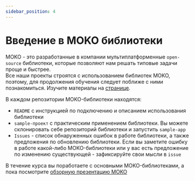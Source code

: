 ```yaml
---
sidebar_position: 4
---
```


# Введение в MOKO библиотеки

MOKO - это разработанные в компании мультиплатформенные `open-source` библиотеки, которые позволяют нам решать типовые задачи проще и быстрее.  
Все наши проекты строятся с использованием библиотек MOKO, поэтому, для продолжения обучения следует поближе с ними познакомиться. Изучите материалы на [странице](../../learning/libraries/moko/moko).

В каждом репозитории MOKO-библиотеки находятся:
- `README` с инструкцией по подключению и описанием использования библиотеки
- `sample-проект` с практическим применением библиотеки. Вы можете склонировать себе репозиторий библиотеки и запустить `sample-app`
- `Issues` - список обнаруженных ошибок в работе библиотеки, а также предложения по обновлению библиотеки. Если вы заметите ошибку в работе какой-либо MOKO-библиотеки или у вас есть предложение по изменению существующей - зафиксируйте свои мысли в `issue`

В течение курса вы поработаете с основными MOKO-библиотеками, а пока посмотрите [обзорную презентацию MOKO](https://www.youtube.com/watch?v=-JjQJG-xkRE)
